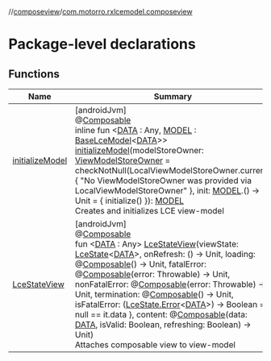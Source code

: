//[composeview](../../index.md)/[com.motorro.rxlcemodel.composeview](index.md)

# Package-level declarations

## Functions

| Name | Summary |
|---|---|
| [initializeModel](initialize-model.md) | [androidJvm]<br>@[Composable](https://developer.android.com/reference/kotlin/androidx/compose/runtime/Composable.html)<br>inline fun &lt;[DATA](initialize-model.md) : Any, [MODEL](initialize-model.md) : [BaseLceModel](../../../viewmodel/viewmodel/com.motorro.rxlcemodel.viewmodel/-base-lce-model/index.md)&lt;[DATA](initialize-model.md)&gt;&gt; [initializeModel](initialize-model.md)(modelStoreOwner: [ViewModelStoreOwner](https://developer.android.com/reference/kotlin/androidx/lifecycle/ViewModelStoreOwner.html) = checkNotNull(LocalViewModelStoreOwner.current) {         &quot;No ViewModelStoreOwner was provided via LocalViewModelStoreOwner&quot;     }, init: [MODEL](initialize-model.md).() -&gt; Unit = { initialize() }): [MODEL](initialize-model.md)<br>Creates and initializes LCE view-model |
| [LceStateView](-lce-state-view.md) | [androidJvm]<br>@[Composable](https://developer.android.com/reference/kotlin/androidx/compose/runtime/Composable.html)<br>fun &lt;[DATA](-lce-state-view.md) : Any&gt; [LceStateView](-lce-state-view.md)(viewState: [LceState](../../../lce/lce/com.motorro.rxlcemodel.lce/-lce-state/index.md)&lt;[DATA](-lce-state-view.md)&gt;, onRefresh: () -&gt; Unit, loading: @[Composable](https://developer.android.com/reference/kotlin/androidx/compose/runtime/Composable.html)() -&gt; Unit, fatalError: @[Composable](https://developer.android.com/reference/kotlin/androidx/compose/runtime/Composable.html)(error: Throwable) -&gt; Unit, nonFatalError: @[Composable](https://developer.android.com/reference/kotlin/androidx/compose/runtime/Composable.html)(error: Throwable) -&gt; Unit, termination: @[Composable](https://developer.android.com/reference/kotlin/androidx/compose/runtime/Composable.html)() -&gt; Unit, isFatalError: ([LceState.Error](../../../lce/lce/com.motorro.rxlcemodel.lce/-lce-state/-error/index.md)&lt;[DATA](-lce-state-view.md)&gt;) -&gt; Boolean = { null == it.data }, content: @[Composable](https://developer.android.com/reference/kotlin/androidx/compose/runtime/Composable.html)(data: [DATA](-lce-state-view.md), isValid: Boolean, refreshing: Boolean) -&gt; Unit)<br>Attaches composable view to view-model |
